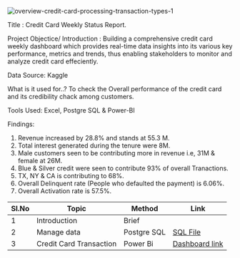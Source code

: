 ![overview-credit-card-processing-transaction-types-1](https://github.com/V-Vibee/My-Projects-2.0/assets/91024678/bbb6a08c-ed9d-4bb0-ae9b-8a82c2687af2)




Title : Credit Card Weekly Status Report.

Project Objectice/ Introduction : Building a comprehensive credit card weekly dashboard which provides real-time data insights into its various key performance, metrics and trends, thus enabling stakeholders to monitor and analyze credit card effeciently.

Data Source: Kaggle

What is it used for..? To check the Overall performance of the credit card and its credibility chack among customers.


Tools Used: Excel, Postgre SQL & Power-BI


Findings:
1. Revenue increased by 28.8% and stands at 55.3 M.
2. Total interest generated during the tenure were 8M.
3. Male customers seen to be contributing more in revenue i.e, 31M & female at 26M.
4. Blue & Silver credit were seen to contribute 93% of overall Tranactions.
5. TX, NY & CA is contributing to 68%.
6. Overall Delinquent rate (People who defaulted the payment) is 6.06%.
7. Overall Activation rate is 57.5%.
    



| Sl.No| Topic| Method| Link|
|-|-|-|-|
|1| Introduction | Brief |[ ](-)
|2| Manage data | Postgre SQL |[SQL File ](https://github.com/V-Vibee/My-Projects-2.0/blob/main/2.%20Credit%20card_Financial%20Dashboard/SQL%20Query%20-%20Financial%20Dashboard%20Data.sql)
|3| Credit Card Transaction | Power Bi |[ Dashboard link](https://github.com/V-Vibee/My-Projects-2.0/blob/main/1.0%20ARIMA/Stock_Price_Prediction_Project_Time_Series.ipynb)

